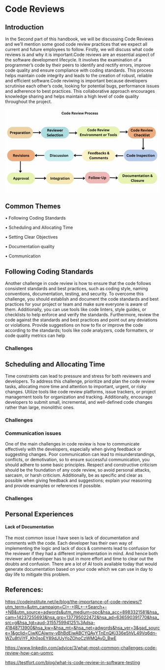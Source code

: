 # Code Reviews

## Introduction
In the Second  part of this handbook, we will be discussing Code Reviews and we’ll mention some good code review  practices that we expect all current and future employees to follow. Firstly, we will discuss what code reviews is and why it is important.Code reviews are an essential aspect of the software development lifecycle. It involves the examination of a programmer’s code by their peers to identify and rectify errors, improve code quality and ensure compliance with coding standards. This process helps maintain code integrity and leads to the creation of robust, reliable and efficient software.Code reviwing is important because  developers scrutinise each other’s code, looking for potential bugs, performance issues and adherence to best practices. This collaborative approach encourages knowledge sharing and helps maintain a high level of code quality throughout the project.

<center>
  <img src="CodeReview.jpg.png" alt="Code Review Banner ">
</center>

## Common Themes

•	Following Coding Standards         

•	Scheduling and Allocating Time

•	Setting Clear Objectives

•	Documentation quality

•	Communication


## Following Coding Standards 

Another challenge in code review is how to ensure that the code follows consistent standards and best practices, such as coding style, naming conventions, documentation, testing, and security. To overcome this challenge, you should establish and document the code standards and best practices for your project or team and make sure everyone is aware of them. Additionally, you can use tools like code linters, style guides, or checklists to help enforce and verify the standards. Furthermore, review the code against the standards and best practices and point out any deviations or violations. Provide suggestions on how to fix or improve the code according to the standards; tools like code analyzers, code formatters, or code quality metrics can help
### Challenges

## Scheduling and Allocating Time
Time constraints can lead to pressure and stress for both reviewers and developers. To address this challenge, prioritize and plan the code review tasks, allocating more time and attention to important, urgent, or risky changes. Utilize tools like code review platforms, issue trackers, or project management tools for organization and tracking. Additionally, encourage developers to submit small, incremental, and well-defined code changes rather than large, monolithic ones.


### Challenges
### Communication issues

One of the main challenges in code review is how to communicate effectively with the developers, especially when giving feedback or suggesting changes. Poor communication can lead to misunderstandings, conflicts, or demotivation, so to ensure successful communication, you should adhere to some basic principles. Respect and constructive criticism should be the foundation of any code review, so avoid personal attacks, sarcasm, or harsh criticism. Additionally, be as specific and clear as possible when giving feedback and suggestions; explain your reasoning and provide examples or references if possible.



### Challenges

## Personal Experiences
#### Lack of Documentation
The most common issue I have seen is lack of documentation and comments with the code. Each developer has their own way of implementing the logic and lack of docs & comments lead to confusion for the reviewer if they had a different implementation in mind.  And hence both reviewer and developer has to put in more effort and time to clear out the doubts and confusion. There are a lot of AI tools available today that would generate documentation based on your code which we can use in day to day life to mitigate this problem.

## References:
https://codeinstitute.net/ie/blog/the-importance-of-code-reviews/?utm_term=&utm_campaign=CI+-+IRL+-+Search+-+NB&utm_source=adwords&utm_medium=ppc&hsa_acc=8983321581&hsa_cam=14237255693&hsa_grp=137795022472&hsa_ad=636590391770&hsa_src=g&hsa_tgt=aud-315575994125%3Adsa-41848713900&hsa_kw=&hsa_mt=&hsa_net=adwords&hsa_ver=3&gad_source=1&gclid=CjwKCAjwnv-vBhBdEiwABCYQAyYTnEnQKj336e5hVL49Vq6dn-WZu8tViYF_Kh0soEY89dJUyYoZOhoCzWMQAvD_BwE

https://www.linkedin.com/advice/3/what-most-common-challenges-code-review-how-can-uomrc

https://testfort.com/blog/what-is-code-review-in-software-testing


